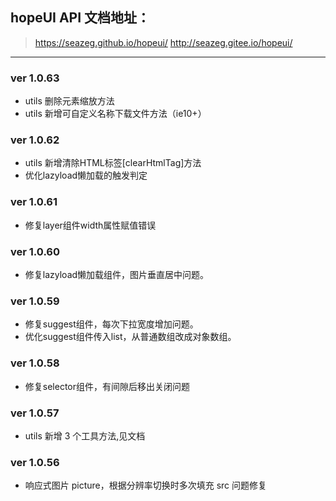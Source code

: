 ## hopeUI API 文档地址：

> https://seazeg.github.io/hopeui/
> http://seazeg.gitee.io/hopeui/

---

### ver 1.0.63

-   utils 删除元素缩放方法
-   utils 新增可自定义名称下载文件方法（ie10+）

### ver 1.0.62

-   utils 新增清除HTML标签[clearHtmlTag]方法
-   优化lazyload懒加载的触发判定

### ver 1.0.61

-   修复layer组件width属性赋值错误

### ver 1.0.60

-   修复lazyload懒加载组件，图片垂直居中问题。
  
### ver 1.0.59

-   修复suggest组件，每次下拉宽度增加问题。
-   优化suggest组件传入list，从普通数组改成对象数组。

### ver 1.0.58

-   修复selector组件，有间隙后移出关闭问题

### ver 1.0.57

-   utils 新增 3 个工具方法,见文档

### ver 1.0.56

-   响应式图片 picture，根据分辨率切换时多次填充 src 问题修复
